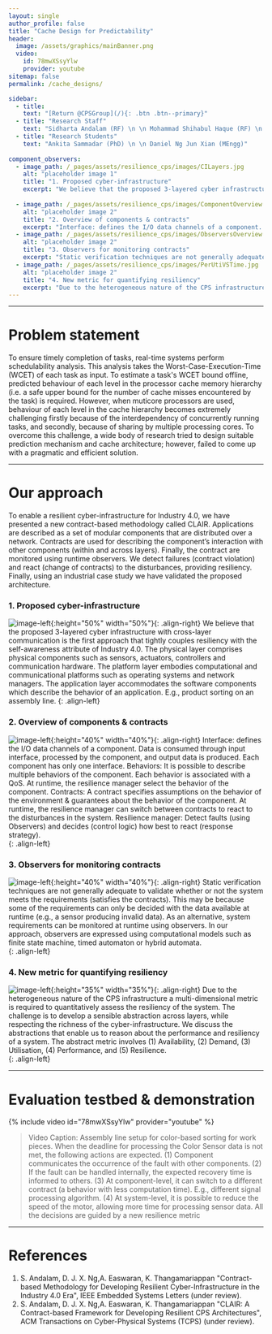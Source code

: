 ```yaml
---
layout: single
author_profile: false
title: "Cache Design for Predictability"
header:
  image: /assets/graphics/mainBanner.png
  video:
    id: 78mwXSsyYlw
    provider: youtube
sitemap: false
permalink: /cache_designs/

sidebar:
  - title:
    text: "[Return @CPSGroup](/){: .btn .btn--primary}"
  - title: "Research Staff"
    text: "Sidharta Andalam (RF) \n \n Mohammad Shihabul Haque (RF) \n \n Daniel Ng Jun Xian (RA)"
  - title: "Research Students"
    text: "Ankita Sammadar (PhD) \n \n Daniel Ng Jun Xian (MEngg)"
    
component_observers:
  - image_path: /_pages/assets/resilience_cps/images/CILayers.jpg
    alt: "placeholder image 1"
    title: "1. Proposed cyber-infrastructure"
    excerpt: "We believe that the proposed 3-layered cyber infrastructure with cross-layer communication is the first approach that tightly couples resiliency with the self-awareness attribute of Industry 4.0. The physical layer comprises physical components such as sensors, actuators, controllers and communication hardware. The platform layer embodies computational and communicational platforms such as operating systems and network managers. The application layer accommodates the software components which describe the behavior of an application. E.g., product sorting on an assembly line."
    
  - image_path: /_pages/assets/resilience_cps/images/ComponentOverview.jpg
    alt: "placeholder image 2"
    title: "2. Overview of components & contracts"
    excerpt: "Interface: defines the I/O data channels of a component. Data is consumed through input interface, processed by the component, and output data is produced. Each component has only one interface. Behaviors: It is possible to describe multiple behaviors of the component. Each behavior is associated with a QoS. At runtime, the resilience manager select the behavior of the component. Contracts: A contract specifies assumptions on the behavior of the environment & guarantees about the behavior of the component. At runtime, the resilience manager can switch between contracts to react to the disturbances in the system. Resilience manager: Detect faults (using Observers) and decides (control logic) how best to react (response strategy)."
  - image_path: /_pages/assets/resilience_cps/images/ObserversOverview.jpg
    alt: "placeholder image 2"
    title: "3. Observers for monitoring contracts"
    excerpt: "Static verification techniques are not generally adequate to validate whether or not the system meets the requirements (satisfies the contracts). This may be because some of the requirements can only be decided with the data available at runtime (e.g., a sensor producing invalid data). As an alternative, system requirements can be monitored at runtime using observers. In our approach, observers are expressed using computational models such as finite state machine, timed automaton or hybrid automata."
  - image_path: /_pages/assets/resilience_cps/images/PerUtiVSTime.jpg
    alt: "placeholder image 2"
    title: "4. New metric for quantifying resiliency"
    excerpt: "Due to the heterogeneous nature of the CPS infrastructure a multi-dimensional metric is required to quantitatively assess the resiliency of the system. The challenge is to develop a sensible abstraction across layers, while respecting the richness of the cyber-infrastructure. We discuss the abstractions that enable us to reason about the performance and resiliency of a system. The abstract metric involves (1) Availability, (2) Demand, (3) Utilisation, (4) Performance, and (5) Resilience."
---
```


******

# Problem statement
To ensure timely completion of tasks, real-time systems perform schedulability analysis. This analysis takes the Worst-Case-Execution-Time (WCET) of each task as input. To estimate a task's WCET bound offline, predicted behaviour of each level in the processor cache memory hierarchy (i.e. a safe upper bound for the number of cache misses encountered by the task) is required. However, when muticore processors are used, behaviour of each level in the cache hierarchy becomes extremely challenging firstly because of the interdependency of concurrently running tasks, and secondly, because of sharing by multiple processing cores. To overcome this challenge, a wide body of research tried to design suitable prediction mechanism and cache architecture; however, failed to come up with a pragmatic and efficient solution.
******

# Our approach

To enable a resilient cyber-infrastructure for Industry 4.0, we have presented a new contract-based methodology called CLAIR. Applications are described as a set of modular components that are distributed over a network. Contracts are used for describing the component’s interaction with other components (within and across layers). Finally, the contract are monitored using runtime observers. We detect failures (contract violation) and react (change of contracts) to the disturbances, providing resiliency. Finally, using an industrial case study we have validated the proposed architecture.

### 1. Proposed cyber-infrastructure

![image-left](/_pages/assets/resilience_cps/images/CILayers.jpg){:height="50%" width="50%"}{: .align-right}
We believe that the proposed 3-layered cyber infrastructure with cross-layer communication is the first approach that tightly couples resiliency with the self-awareness attribute of Industry 4.0. The physical layer comprises physical components such as sensors, actuators, controllers and communication hardware. The platform layer embodies computational and communicational platforms such as operating systems and network managers. The application layer accommodates the software components which describe the behavior of an application. E.g., product sorting on an assembly line.
{: .align-left}

### 2. Overview of components & contracts

![image-left](/_pages/assets/resilience_cps/images/ComponentOverview.jpg){:height="40%" width="40%"}{: .align-right}
Interface: defines the I/O data channels of a component. Data is consumed through input interface, processed by the component, and output data is produced. Each component has only one interface. Behaviors: It is possible to describe multiple behaviors of the component. Each behavior is associated with a QoS. At runtime, the resilience manager select the behavior of the component. Contracts: A contract specifies assumptions on the behavior of the environment & guarantees about the behavior of the component. At runtime, the resilience manager can switch between contracts to react to the disturbances in the system. Resilience manager: Detect faults (using Observers) and decides (control logic) how best to react (response strategy).  
{: .align-left}

### 3. Observers for monitoring contracts
![image-left](/_pages/assets/resilience_cps/images/ObserversOverview.jpg){:height="40%" width="40%"}{: .align-right}
Static verification techniques are not generally adequate to validate whether or not the system meets the requirements (satisfies the contracts). This may be because some of the requirements can only be decided with the data available at runtime (e.g., a sensor producing invalid data). As an alternative, system requirements can be monitored at runtime using observers. In our approach, observers are expressed using computational models such as finite state machine, timed automaton or hybrid automata.  
{: .align-left}

### 4. New metric for quantifying resiliency
![image-left](/_pages/assets/resilience_cps/images/PerUtiVSTime.jpg){:height="35%" width="35%"}{: .align-right}
Due to the heterogeneous nature of the CPS infrastructure a multi-dimensional metric is required to quantitatively assess the resiliency of the system. The challenge is to develop a sensible abstraction across layers, while respecting the richness of the cyber-infrastructure. We discuss the abstractions that enable us to reason about the performance and resiliency of a system. The abstract metric involves (1) Availability, (2) Demand, (3) Utilisation, (4) Performance, and (5) Resilience.  
{: .align-left}

******
# Evaluation testbed & demonstration

{% include video id="78mwXSsyYlw" provider="youtube" %}

> Video Caption: Assembly line setup for color-based sorting for work pieces. When the deadline for processing the Color Sensor data is not met, the following actions are expected. (1) Component communicates the occurrence of the fault with other components. (2) If the fault can be handled internally, the expected recovery time is informed to others. (3) At component-level, it can switch to a different contract (a behavior with less computation time). E.g., different signal processing algorithm. (4) At system-level, it is possible to reduce the speed of the motor, allowing more time for processing sensor data. All the decisions are guided by a new resilience metric

******

# References
<ol>
<li>S. Andalam, D. J. X. Ng,A. Easwaran, K. Thangamariappan "Contract-based Methodology for Developing Resilient Cyber-Infrastructure in the Industry 4.0 Era", IEEE Embedded Systems Letters (under review).</li>
<li>S. Andalam, D. J. X. Ng,A. Easwaran, K. Thangamariappan "CLAIR: A Contract-based Framework for Developing
Resilient CPS Architectures", ACM Transactions on Cyber-Physical Systems (TCPS) (under review).</li>
</ol>
